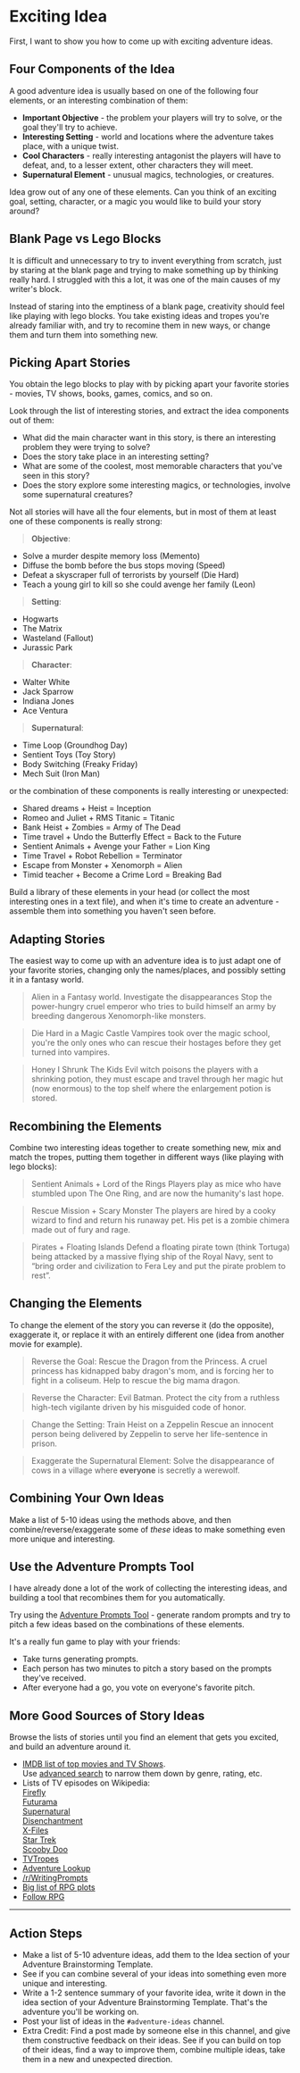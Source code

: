 # Exciting Idea
First, I want to show you how to come up with exciting adventure ideas.

## Four Components of the Idea
 A good adventure idea is usually based on one of the following four elements, or an interesting combination of them:
- **Important Objective** - the problem your players will try to solve, or the goal they'll try to achieve.
- **Interesting Setting** - world and locations where the adventure takes place, with a unique twist.
- **Cool Characters** - really interesting antagonist the players will have to defeat, and, to a lesser extent, other characters they will meet.
- **Supernatural Element** - unusual magics, technologies, or creatures.
<!--or mysteries-->

Idea grow out of any one of these elements. Can you think of an exciting goal, setting, character, or a magic you would like to build your story around?

## Blank Page vs Lego Blocks
It is difficult and unnecessary to try to invent everything from scratch, just by staring at the blank page and trying to make something up by thinking really hard. I struggled with this a lot, it was one of the main causes of my writer's block.

Instead of staring into the emptiness of a blank page, creativity should feel like playing with lego blocks. You take existing ideas and tropes you're already familiar with, and try to recomine them in new ways, or change them and turn them into something new.

## Picking Apart Stories
You obtain the lego blocks to play with by picking apart your favorite stories - movies, TV shows, books, games, comics, and so on.

Look through the list of interesting stories, and extract the idea components out of them:
- What did the main character want in this story, is there an interesting problem they were trying to solve?
- Does the story take place in an interesting setting?
- What are some of the coolest, most memorable characters that you've seen in this story?
- Does the story explore some interesting magics, or technologies, involve some supernatural creatures?

Not all stories will have all the four elements, but in most of them at least one of these components is really strong:

> **Objective**: 
- Solve a murder despite memory loss (Memento)
- Diffuse the bomb before the bus stops moving (Speed)
- Defeat a skyscraper full of terrorists by yourself (Die Hard)
- Teach a young girl to kill so she could avenge her family (Leon)

> **Setting**: 
- Hogwarts
- The Matrix
- Wasteland (Fallout)
- Jurassic Park

> **Character**:
- Walter White
- Jack Sparrow
- Indiana Jones
- Ace Ventura

> **Supernatural**: 
- Time Loop (Groundhog Day)
- Sentient Toys (Toy Story)
- Body Switching (Freaky Friday)
- Mech Suit (Iron Man)


or the combination of these components is really interesting or unexpected:

> 
- Shared dreams + Heist = Inception
- Romeo and Juliet + RMS Titanic = Titanic
- Bank Heist + Zombies = Army of The Dead
- Time travel + Undo the Butterfly Effect = Back to the Future
- Sentient Animals + Avenge your Father = Lion King
- Time Travel + Robot Rebellion = Terminator
- Escape from Monster + Xenomorph = Alien
- Timid teacher + Become a Crime Lord = Breaking Bad

Build a library of these elements in your head (or collect the most interesting ones in a text file), and when it's time to create an adventure - assemble them into something you haven't seen before.

## Adapting Stories
The easiest way to come up with an adventure idea is to just adapt one of your favorite stories, changing only the names/places, and possibly setting it in a fantasy world.

> Alien in a Fantasy world.
Investigate the disappearances Stop the power-hungry cruel emperor who tries to build himself an army by breeding dangerous Xenomorph-like monsters.

> Die Hard in a Magic Castle
Vampires took over the magic school, you're the only ones who can rescue their hostages before they get turned into vampires.

> Honey I Shrunk The Kids
Evil witch poisons the players with a shrinking potion, they must escape and travel through her magic hut (now enormous) to the top shelf where the enlargement potion is stored.

## Recombining the Elements
Combine two interesting ideas together to create something new, mix and match the tropes, putting them together in different ways (like playing with lego blocks):

> Sentient Animals + Lord of the Rings
Players play as mice who have stumbled upon The One Ring, and are now the humanity's last hope.

> Rescue Mission + Scary Monster
The players are hired by a cooky wizard to find and return his runaway pet. His pet is a zombie chimera made out of fury and rage.

> Pirates + Floating Islands
Defend a floating pirate town (think Tortuga) being attacked by a massive flying ship of the Royal Navy, sent to “bring order and civilization to Fera Ley and put the pirate problem to rest”.


## Changing the Elements
To change the element of the story you can reverse it (do the opposite), exaggerate it, or replace it with an entirely different one (idea from another movie for example).

> Reverse the Goal: Rescue the Dragon from the Princess.
A cruel princess has kidnapped baby dragon's mom, and is forcing her to fight in a coliseum. Help to rescue the big mama dragon.

> Reverse the Character: Evil Batman. 
Protect the city from a ruthless high-tech vigilante driven by his misguided code of honor.

> Change the Setting: Train Heist on a Zeppelin
Rescue an innocent person being delivered by Zeppelin to serve her life-sentence in prison.

> Exaggerate the Supernatural Element:
Solve the disappearance of cows in a village where **everyone** is secretly a werewolf.

## Combining Your Own Ideas
Make a list of 5-10 ideas using the methods above, and then combine/reverse/exaggerate some of *these* ideas to make something even more unique and interesting.

## Use the Adventure Prompts Tool
I have already done a lot of the work of collecting the interesting ideas, and building a tool that recombines them for you automatically.

Try using the [Adventure Prompts Tool](https://perchance.org/adventure-prompts) - generate random prompts and try to pitch a few ideas based on the combinations of these elements.

It's a really fun game to play with your friends:
- Take turns generating prompts.
- Each person has two minutes to pitch a story based on the prompts they've received.
- After everyone had a go, you vote on everyone's favorite pitch.

## More Good Sources of Story Ideas
Browse the lists of stories until you find an element that gets you excited, and build an adventure around it.

- [IMDB list of top movies and TV Shows](https://www.imdb.com/search/title/?title_type=feature,tv_series&user_rating=6.0,10.0&sort=num_votes,desc&count=250).   
Use [advanced search](https://www.imdb.com/search/title/) to narrow them down by genre, rating, etc.
- Lists of TV episodes on Wikipedia:   
[Firefly](https://en.wikipedia.org/wiki/Firefly_%28TV_series%29#Episodes)  
[Futurama](https://en.wikipedia.org/wiki/Futurama_%28season_1%29#Episodes)  
[Supernatural](https://en.wikipedia.org/wiki/Supernatural_%28season_1%29#Episodes)  
[Disenchantment](https://en.wikipedia.org/wiki/Disenchantment_%28TV_series%29#Episodes)  
[X-Files](https://en.wikipedia.org/wiki/The_X-Files_%28season_1%29#Episodes)  
[Star Trek](https://en.wikipedia.org/wiki/Star_Trek:_The_Next_Generation_%28season_1%29#Episodes)  
[Scooby Doo](https://en.wikipedia.org/wiki/List_of_Scooby-Doo!_Mystery_Incorporated_episodes)  
- [TVTropes](https://tvtropes.org/pmwiki/pmwiki.php/Main/HighConcept)
- [Adventure Lookup](https://adventurelookup.com/adventures)
- [/r/WritingPrompts](https://www.reddit.com/r/WritingPrompts/)
- [Big list of RPG plots](https://kimberleycresswell.files.wordpress.com/2012/12/the-big-list-of-rpg-plots.pdf)
- [Follow RPG](http://www.lamemage.com/follow/)
 
 <!-- 3 core elements (brandon sanderson vienn diagram) Plot, Characters, Setting/Idea. -->
 
---
## Action Steps
- Make a list of 5-10 adventure ideas, add them to the Idea section of your Adventure Brainstorming Template.
- See if you can combine several of your ideas into something even more unique and interesting.
- Write a 1-2 sentence summary of your favorite idea, write it down in the idea section of your Adventure Brainstorming Template. That's the adventure you'll be working on.
- Post your list of ideas in the `#adventure-ideas` channel.
- Extra Credit: Find a post made by someone else in this channel, and give them constructive feedback on their ideas. See if you can build on top of their ideas, find a way to improve them, combine multiple ideas, take them in a new and unexpected direction.
